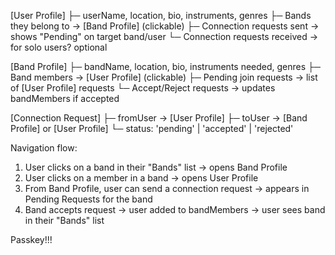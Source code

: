 [User Profile]
 ├─ userName, location, bio, instruments, genres
 ├─ Bands they belong to → [Band Profile] (clickable)
 ├─ Connection requests sent → shows "Pending" on target band/user
 └─ Connection requests received → for solo users? optional

[Band Profile]
 ├─ bandName, location, bio, instruments needed, genres
 ├─ Band members → [User Profile] (clickable)
 ├─ Pending join requests → list of [User Profile] requests
 └─ Accept/Reject requests → updates bandMembers if accepted

[Connection Request]
 ├─ fromUser → [User Profile]
 ├─ toUser → [Band Profile] or [User Profile]
 └─ status: 'pending' | 'accepted' | 'rejected'

Navigation flow:
1. User clicks on a band in their "Bands" list → opens Band Profile
2. User clicks on a member in a band → opens User Profile
3. From Band Profile, user can send a connection request → appears in Pending Requests for the band
4. Band accepts request → user added to bandMembers → user sees band in their "Bands" list

Passkey!!!